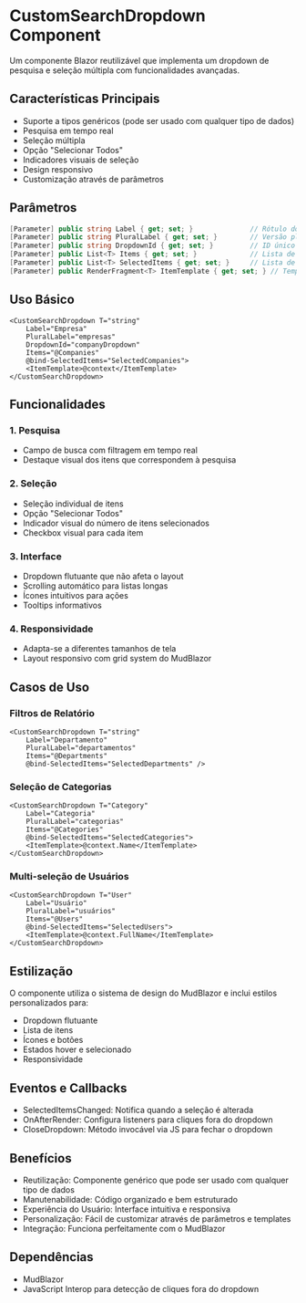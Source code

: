 # CustomSearchDropdown Component

Um componente Blazor reutilizável que implementa um dropdown de pesquisa e seleção múltipla com funcionalidades avançadas.

## Características Principais

- Suporte a tipos genéricos (pode ser usado com qualquer tipo de dados)
- Pesquisa em tempo real
- Seleção múltipla
- Opção "Selecionar Todos"
- Indicadores visuais de seleção
- Design responsivo
- Customização através de parâmetros

## Parâmetros

```csharp
[Parameter] public string Label { get; set; }              // Rótulo do campo
[Parameter] public string PluralLabel { get; set; }        // Versão plural do rótulo
[Parameter] public string DropdownId { get; set; }         // ID único do dropdown
[Parameter] public List<T> Items { get; set; }             // Lista de itens
[Parameter] public List<T> SelectedItems { get; set; }     // Lista de itens selecionados
[Parameter] public RenderFragment<T> ItemTemplate { get; set; } // Template para renderização dos itens
```

## Uso Básico

```razor
<CustomSearchDropdown T="string"
    Label="Empresa"
    PluralLabel="empresas"
    DropdownId="companyDropdown"
    Items="@Companies"
    @bind-SelectedItems="SelectedCompanies">
    <ItemTemplate>@context</ItemTemplate>
</CustomSearchDropdown>
```

## Funcionalidades

### 1. Pesquisa
- Campo de busca com filtragem em tempo real
- Destaque visual dos itens que correspondem à pesquisa

### 2. Seleção
- Seleção individual de itens
- Opção "Selecionar Todos"
- Indicador visual do número de itens selecionados
- Checkbox visual para cada item

### 3. Interface
- Dropdown flutuante que não afeta o layout
- Scrolling automático para listas longas
- Ícones intuitivos para ações
- Tooltips informativos

### 4. Responsividade
- Adapta-se a diferentes tamanhos de tela
- Layout responsivo com grid system do MudBlazor

## Casos de Uso

### Filtros de Relatório

```razor
<CustomSearchDropdown T="string"
    Label="Departamento"
    PluralLabel="departamentos"
    Items="@Departments"
    @bind-SelectedItems="SelectedDepartments" />
```

### Seleção de Categorias

```razor
<CustomSearchDropdown T="Category"
    Label="Categoria"
    PluralLabel="categorias"
    Items="@Categories"
    @bind-SelectedItems="SelectedCategories">
    <ItemTemplate>@context.Name</ItemTemplate>
</CustomSearchDropdown>
```

### Multi-seleção de Usuários

```razor
<CustomSearchDropdown T="User"
    Label="Usuário"
    PluralLabel="usuários"
    Items="@Users"
    @bind-SelectedItems="SelectedUsers">
    <ItemTemplate>@context.FullName</ItemTemplate>
</CustomSearchDropdown>
```

## Estilização

O componente utiliza o sistema de design do MudBlazor e inclui estilos personalizados para:

- Dropdown flutuante
- Lista de itens
- Ícones e botões
- Estados hover e selecionado
- Responsividade

## Eventos e Callbacks

- SelectedItemsChanged: Notifica quando a seleção é alterada
- OnAfterRender: Configura listeners para cliques fora do dropdown
- CloseDropdown: Método invocável via JS para fechar o dropdown

## Benefícios

- Reutilização: Componente genérico que pode ser usado com qualquer tipo de dados
- Manutenabilidade: Código organizado e bem estruturado
- Experiência do Usuário: Interface intuitiva e responsiva
- Personalização: Fácil de customizar através de parâmetros e templates
- Integração: Funciona perfeitamente com o MudBlazor

## Dependências

- MudBlazor
- JavaScript Interop para detecção de cliques fora do dropdown
